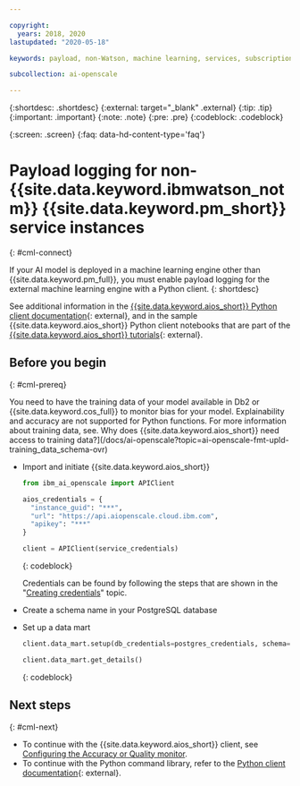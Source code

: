 ```yaml
---

copyright:
  years: 2018, 2020
lastupdated: "2020-05-18"

keywords: payload, non-Watson, machine learning, services, subscription

subcollection: ai-openscale

---
```


{:shortdesc: .shortdesc}
{:external: target="_blank" .external}
{:tip: .tip}
{:important: .important}
{:note: .note}
{:pre: .pre}
{:codeblock: .codeblock}

{:screen: .screen}
{:faq: data-hd-content-type='faq'}

# Payload logging for non-{{site.data.keyword.ibmwatson_notm}} {{site.data.keyword.pm_short}} service instances
{: #cml-connect}

If your AI model is deployed in a machine learning engine other than {{site.data.keyword.pm_full}}, you must enable payload logging for the external machine learning engine with a Python client.
{: shortdesc}

See additional information in the [{{site.data.keyword.aios_short}} Python client documentation](http://ai-openscale-python-client.mybluemix.net/){: external}, and in the sample {{site.data.keyword.aios_short}} Python client notebooks that are part of the [{{site.data.keyword.aios_short}} tutorials](https://github.com/pmservice/ai-openscale-tutorials/blob/master/README.md){: external}.

## Before you begin
{: #cml-prereq}

You need to have the training data of your model available in Db2 or {{site.data.keyword.cos_full}} to monitor bias for your model. Explainability and accuracy are not supported for Python functions. For more information about training data, see. Why does {{site.data.keyword.aios_short}} need access to training data?](/docs/ai-openscale?topic=ai-openscale-fmt-upld-training_data_schema-ovr)

- Import and initiate {{site.data.keyword.aios_short}}

    ```python
    from ibm_ai_openscale import APIClient

    aios_credentials = {
      "instance_guid": "***",
      "url": "https://api.aiopenscale.cloud.ibm.com",
      "apikey": "***"
    }

    client = APIClient(service_credentials)
    ```
    {: codeblock}

  Credentials can be found by following the steps that are shown in the "[Creating credentials](/docs/ai-openscale?topic=ai-openscale-cred-create)" topic.

- Create a schema name in your PostgreSQL database

- Set up a data mart

    ```python
    client.data_mart.setup(db_credentials=postgres_credentials, schema=schemaName)

    client.data_mart.get_details()
    ```
    {: codeblock}

## Next steps
{: #cml-next}

- To continue with the {{site.data.keyword.aios_short}} client, see [Configuring the Accuracy or Quality monitor](/docs/ai-openscale?topic=ai-openscale-acc-monitor).
- To continue with the Python command library, refer to the [Python client documentation](http://ai-openscale-python-client.mybluemix.net/){: external}.
